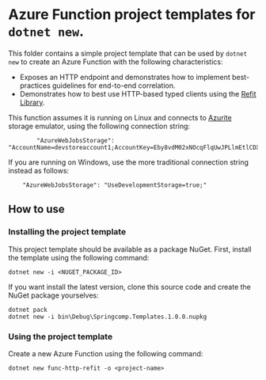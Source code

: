 # Azure Function project templates for `dotnet new`.

This folder contains a simple project template that can be used by `dotnet new` to create an Azure Function
with the following characteristics:

- Exposes an HTTP endpoint and demonstrates how to implement best-practices guidelines for end-to-end correlation.
- Demonstrates how to best use HTTP-based typed clients using the [Refit Library](https://github.com/reactiveui/refit).

This function assumes it is running on Linux and connects to [Azurite]() storage emulator, using the following connection string:

```
        "AzureWebJobsStorage": "AccountName=devstoreaccount1;AccountKey=Eby8vdM02xNOcqFlqUwJPLlmEtlCDXJ1OUzFT50uSRZ6IFsuFq2UVErCz4I6tq/K1SZFPTOtr/KBHBeksoGMGw==;DefaultEndpointsProtocol=http;BlobEndpoint=http://azurite:10000/devstoreaccount1;QueueEndpoint=http://azurite:10001/devstoreaccount1;TableEndpoint=http://azurite:10002/devstoreaccount1;",
```

If you are running on Windows, use the more traditional connection string instead as follows:

```
	"AzureWebJobsStorage": "UseDevelopmentStorage=true;"
```

## How to use

### Installing the project template

This project template should be available as a package NuGet. First, install the template using the following command:

```
dotnet new -i <NUGET_PACKAGE_ID>
```

If you want install the latest version, clone this source code and create the NuGet package yourselves:

```
dotnet pack
dotnet new -i bin\Debug\Springcomp.Templates.1.0.0.nupkg
```

### Using the project template

Create a new Azure Function using the following command:

```
dotnet new func-http-refit -o <project-name>
```
